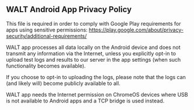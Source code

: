 ## WALT Android App Privacy Policy

This file is required in order to comply with Google Play requirements for apps using sensitive permissions:
https://play.google.com/about/privacy-security/additional-requirements/

WALT app processes all data locally on the Android device and does not transmit any information via the Internet,
unless you explicitly opt-in to upload test logs and results to our server in the app settings 
(when such functionality becomes available).

If you choose to opt-in to uploading the logs, please note that the logs can (and likely will) become publicly available to all.

WALT app needs the Internet permission on ChromeOS devices where USB is not available to Android apps 
and a TCP bridge is used instead.
